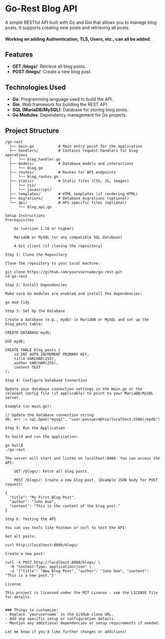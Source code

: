# Go-Rest Blog API

A simple RESTful API built with Go and Gin that allows you to manage blog posts. It supports creating new posts and retrieving all posts.


#### <b> Working on adding Authentication, TLS, Users, etc., can all be added. </b>

## Features

- **GET /blogs/**: Retrieve all blog posts.
- **POST /blogs/**: Create a new blog post.

## Technologies Used

- **Go**: Programming language used to build the API.
- **Gin**: Web framework for building the REST API.
- **SQL (MariaDB/MySQL)**: Database for storing blog posts.
- **Go Modules**: Dependency management for Go projects.

## Project Structure

```plaintext
/go-rest
  ├── main.go           # Main entry point for the application
  ├── handlers/         # Contains request handlers for blog operations
  │   └── blog_handler.go
  ├── models/           # Database models and interactions
  │   └── blog.go
  ├── routes/           # Routes for API endpoints
  │   └── blog_routes.go
  ├── static/           # Static files (CSS, JS, images)
  │   └── css/
  │   └── javascript/
  ├── templates/        # HTML templates (if rendering HTML)
  ├── migrations/       # Database migrations (optional)
  └── api/              # API-specific files (optional)
      └── blog_api.go

Setup Instructions
Prerequisites

    Go (version 1.16 or higher)

    MariaDB or MySQL (or any compatible SQL database)

    A Git client (if cloning the repository)

Step 1: Clone the Repository

Clone the repository to your local machine:

git clone https://github.com/yourusername/go-rest.git
cd go-rest

Step 2: Install Dependencies

Make sure Go modules are enabled and install the dependencies:

go mod tidy

Step 3: Set Up the Database

Create a database (e.g., mydb) in MariaDB or MySQL and set up the blog_posts table:

CREATE DATABASE mydb;

USE mydb;

CREATE TABLE blog_posts (
    id INT AUTO_INCREMENT PRIMARY KEY,
    title VARCHAR(255),
    author VARCHAR(255),
    content TEXT
);

Step 4: Configure Database Connection

Update your database connection settings in the main.go or the relevant config file (if applicable) to point to your MariaDB/MySQL server.

Example (in main.go):

// Update the database connection string
db, err := sql.Open("mysql", "user:password@tcp(localhost:3306)/mydb")

Step 5: Run the Application

To build and run the application:

go build
./go-rest

The server will start and listen on localhost:8080. You can access the API:

    GET /blogs/: Fetch all blog posts.

    POST /blogs/: Create a new blog post. (Example JSON body for POST request)

{
  "title": "My First Blog Post",
  "author": "John Doe",
  "content": "This is the content of the blog post."
}

Step 6: Testing the API

You can use tools like Postman or curl to test the API:

Get all posts:

curl http://localhost:8080/blogs/

Create a new post:

curl -X POST http://localhost:8080/blogs/ \
  -H "Content-Type: application/json" \
  -d '{"title": "New Blog Post", "author": "Jane Doe", "content": "This is a new post."}'

License

This project is licensed under the MIT License - see the LICENSE file for details.


### Things to customize:
- Replace `yourusername` in the GitHub clone URL.
- Add any specific setup or configuration details.
- Mention any additional dependencies or setup requirements if needed.

Let me know if you'd like further changes or additions!
